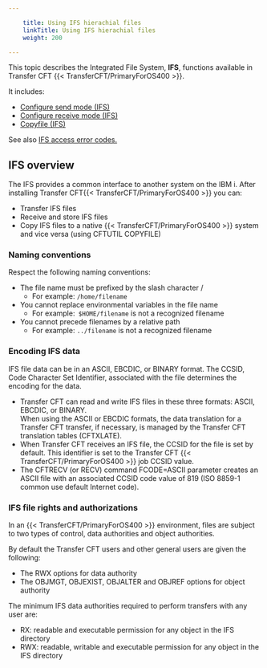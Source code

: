 ```yaml
---

    title: Using IFS hierachial files 
    linkTitle: Using IFS hierachial files
    weight: 200

---
```

This topic describes the Integrated File System, <span class="bold_in_para">****IFS****</span>, functions available in Transfer CFT {{< TransferCFT/PrimaryForOS400  >}}.

It includes:

- [Configure send mode (IFS)](send_files_ifs)
- [Configure receive mode (IFS)](receive_files_ifs)
- [Copyfile (IFS)]()

See also [IFS access error codes.](../../os400_support_tool/ifs_access_errors)

## IFS overview

The IFS provides a common interface to another system on the IBM i. After installing Transfer CFT{{< TransferCFT/PrimaryForOS400  >}} you can:

- Transfer IFS files
- Receive and store IFS files
- Copy IFS files to a native {{< TransferCFT/PrimaryForOS400 >}} system and vice versa (using CFTUTIL COPYFILE)

### Naming conventions

Respect the following naming conventions:

- The file name must be prefixed by the slash character /
    -   For example: <span class="code">`/home/filename`</span>
- You cannot replace environmental variables in the file name
    -   For example:<span class="code">` $HOME/filename`</span> is not a recognized filename
- You cannot precede filenames by a relative path
    -   For example: <span class="code">`../filename`</span> is not a recognized filename

### Encoding IFS data

IFS file data can be in an ASCII, EBCDIC, or BINARY format. The CCSID, Code Character Set Identifier, associated with the file determines the encoding for the data.

- Transfer CFT can read and write IFS files in these three formats: ASCII, EBCDIC, or BINARY.  
    When using the ASCII or EBCDIC formats, the data translation for a Transfer CFT transfer, if necessary, is managed by the Transfer CFT translation tables (CFTXLATE).
- When Transfer CFT receives an IFS file, the CCSID for the file is set by default. This identifier is set to the Transfer CFT {{< TransferCFT/PrimaryForOS400 >}} job CCSID value.
- The CFTRECV (or RECV) command FCODE=ASCII parameter creates an ASCII file with an associated CCSID code value of 819 (ISO 8859-1 common use default Internet code).

### IFS file rights and authorizations

In an {{< TransferCFT/PrimaryForOS400  >}} environment, files are subject to two types of control, data authorities and object authorities.

By default the Transfer CFT users and other general users are given the following:

- The RWX options for <span class="italic_in_para">data </span>authority
- The OBJMGT, OBJEXIST, OBJALTER and OBJREF options for <span class="italic_in_para">object </span>authority

The minimum IFS data authorities required to perform transfers with any user are:

- RX: readable and executable permission for any object in the IFS directory
- RWX: readable, writable and executable permission for any object in the IFS directory
